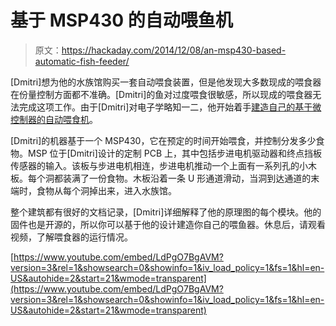 # 基于 MSP430 的自动喂鱼机

> 原文：<https://hackaday.com/2014/12/08/an-msp430-based-automatic-fish-feeder/>

[Dmitri]想为他的水族馆购买一套自动喂食装置，但是他发现大多数现成的喂食器在份量控制方面都不准确。[Dmitri]的鱼对过度喂食很敏感，所以现成的喂食器无法完成这项工作。由于[Dmitri]对电子学略知一二，他开始着手[建造自己的基于微控制器的自动喂食机](http://www.hackster.io/user3905/fishy-machine)。

[Dmitri]的机器基于一个 MSP430，它在预定的时间开始喂食，并控制分发多少食物。MSP 位于[Dmitri]设计的定制 PCB 上，其中包括步进电机驱动器和终点挡板传感器的输入。该板与步进电机相连，步进电机推动一个上面有一系列孔的小木板。每个洞都装满了一份食物。木板沿着一条 U 形通道滑动，当洞到达通道的末端时，食物从每个洞掉出来，进入水族馆。

整个建筑都有很好的文档记录，[Dmitri]详细解释了他的原理图的每个模块。他的固件也是开源的，所以你可以基于他的设计建造你自己的喂鱼器。休息后，请观看视频，了解喂食器的运行情况。

[https://www.youtube.com/embed/LdPgO7BgAVM?version=3&rel=1&showsearch=0&showinfo=1&iv_load_policy=1&fs=1&hl=en-US&autohide=2&start=21&wmode=transparent](https://www.youtube.com/embed/LdPgO7BgAVM?version=3&rel=1&showsearch=0&showinfo=1&iv_load_policy=1&fs=1&hl=en-US&autohide=2&start=21&wmode=transparent)